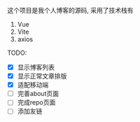 这个项目是我个人博客的源码, 采用了技术栈有
1. Vue
2. Vite
3. axios

TODO:
- [x] 显示博客列表
- [x] 显示正常文章排版
- [x] 适配移动端
- [ ] 完善about页面
- [ ] 完成repo页面
- [ ] 添加友链
